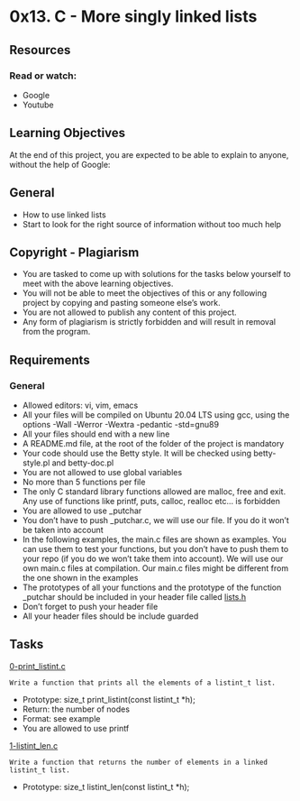 # 0x13. C - More singly linked lists

## Resources
### Read or watch:
* Google
* Youtube

## Learning Objectives
At the end of this project, you are expected to be able to explain to anyone, without the help of Google:

## General
* How to use linked lists
* Start to look for the right source of information without too much help

## Copyright - Plagiarism
* You are tasked to come up with solutions for the tasks below yourself to meet with the above learning objectives.
* You will not be able to meet the objectives of this or any following project by copying and pasting someone else’s work.
* You are not allowed to publish any content of this project.
* Any form of plagiarism is strictly forbidden and will result in removal from the program.

## Requirements
### General
* Allowed editors: vi, vim, emacs
* All your files will be compiled on Ubuntu 20.04 LTS using gcc, using the options -Wall -Werror -Wextra -pedantic -std=gnu89
* All your files should end with a new line
* A README.md file, at the root of the folder of the project is mandatory
* Your code should use the Betty style. It will be checked using betty-style.pl and betty-doc.pl
* You are not allowed to use global variables
* No more than 5 functions per file
* The only C standard library functions allowed are malloc, free and exit. Any use of functions like printf, puts, calloc, realloc etc… is forbidden
* You are allowed to use _putchar
* You don’t have to push _putchar.c, we will use our file. If you do it won’t be taken into account
* In the following examples, the main.c files are shown as examples. You can use them to test your functions, but you don’t have to push them to your repo (if you do we won’t take them into account). We will use our own main.c files at compilation. Our main.c files might be different from the one shown in the examples
* The prototypes of all your functions and the prototype of the function _putchar should be included in your header file called [lists.h](./lists.h)
* Don’t forget to push your header file
* All your header files should be include guarded

## Tasks
[0-print_listint.c](./0-print_listint.c)
```
Write a function that prints all the elements of a listint_t list.
```
* Prototype: size_t print_listint(const listint_t *h);
* Return: the number of nodes
* Format: see example
* You are allowed to use printf

[1-listint_len.c](./1-listint_len.c)
```
Write a function that returns the number of elements in a linked listint_t list.
```
* Prototype: size_t listint_len(const listint_t *h);
